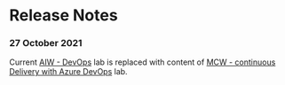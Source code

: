 # Release Notes

### 27 October 2021

Current [AIW - DevOps](https://experience.cloudlabs.ai/#/labguidepreview/fe7186fb-2994-485e-b8e6-11b699dc1456) lab is replaced with content of [MCW - continuous Delivery with Azure DevOps](https://manage.cloudlabs.ai/#/labguidepreview/b14ff5e8-caa0-4b45-9042-e2768c4c672a) lab.
